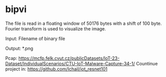 # bipvi
The file is read in a floating window of 50176 bytes with a shift of 100 byte.
Fourier transform is used to visualize the image.

Input: Filename of binary file

Output: *.png 

Pcap: https://mcfp.felk.cvut.cz/publicDatasets/IoT-23-Dataset/IndividualScenarios/CTU-IoT-Malware-Capture-34-1/
Countinue project in: https://github.com/Ichail/iot_resnet101
